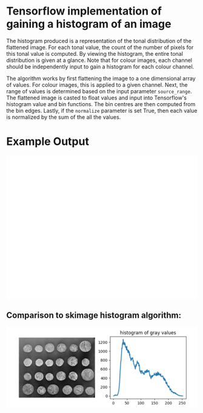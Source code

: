 # Tensorflow implementation of gaining a histogram of an image

The histogram produced is a representation of the tonal distribution of the flattened image.
For each tonal value, the count of the number of pixels for this tonal value is computed. By
viewing the histogram, the entire tonal distribution is given at a glance. Note that for colour images, each channel should be independently input to gain a histogram for each colour channel. 

The algorithm works by first flattening the image to a one dimensional array of values. For
colour images, this is applied to a given channel. Next, the range of values is determined
based on the input parameter `source_range`. The flattened image is casted to float values 
and input into Tensorflow's histogram value and bin functions. The bin centres are then 
computed from the bin edges. Lastly, if the `normalize` parameter is set True, then each value is  normalized by the sum of the all the values. 

# Example Output
![Tensorflow output](example_output.png) 

## Comparison to skimage histogram algorithm:
![skimage output](skimage_output.png) 

